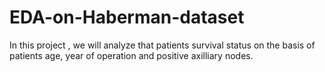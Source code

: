 # EDA-on-Haberman-dataset
In this project , we will analyze that patients survival status on the basis of patients age, year of operation and positive axilliary nodes.
